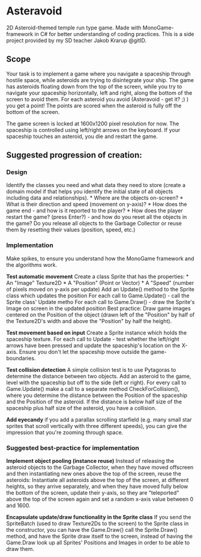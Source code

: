 # **Asteravoid**
2D Asteroid-themed temple run type game. Made with MonoGame-framework in C# for better understanding of coding practices. 
Thís is a side project provided by my SD teacher Jakob Krarup @gitID.

## Scope
Your task is to implement a game where you navigate a spaceship through hostile space, while asteroids are trying to disintegrate your ship.
The game has asteroids floating down from the top of the screen, while you try to navigate your spaceship horizontally, left and right, along the bottom of the screen to avoid them.
For each asteroid you avoid (Asteravoid - get it? ;) ) you get a point!
The points are scored when the asteroid is fully off the bottom of the screen.

The game screen is locked at 1600x1200 pixel resolution for now.
The spaceship is controlled using left/right arrows on the keyboard.
If your spaceship touches an asteroid, you die and restart the game.

## Suggested progression of creation:

### Design
Identify the classes you need and what data they need to store (create a domain model if that helps you identify the initial state of all objects including data and relationships).
	* Where are the objects on-screen?
	* What is their direction and speed (movement on y-axis)?
	* How does the game end - and how is it reported to the player?
	* How does the player restart the game? (press Enter?) - and how do you reset all the objects in the game? Do you release all objects to the Garbage Collector or reuse them by resetting their values (position, speed, etc.)

### Implementation
Make spikes, to ensure you understand how the MonoGame framework and the algorithms work.

**Test automatic movement**
Create a class Sprite that has the properties:
	* An "Image" Texture2D
	* A "Position" (Point or Vector)
	* A "Speed" (number of pixels moved on y-axis per update)
Add an Update() method to the Sprite class which updates the position
For each call to Game.Update() - call the Sprite class' Update metho
For each call to Game.Draw() - draw the Sprite's Image on screen in the updated position
Best practice: Draw game images centered on the Position of the object (drawn left of the "Position" by half of the Texture2D's width and above the "Position" by half the height).

**Test movement based on input**
Create a Sprite instance which holds the spaceship texture.
For each call to Update - test whether the left/right arrows have been pressed and update the spaceship's location on the X-axis. Ensure you don't let the spaceship move outside the game-boundaries.

**Test collision detection**
A simple collision test is to use Pytagoras to determine the distance between two objects.
Add an asteroid to the game, level with the spaceship but off to the side (left or right).
For every call to Game.Update() make a call to a separate method CheckForCollision(), where you determine the distance between the Position of the spaceship and the Position of the asteroid. If the distance is below half size of the spaceship plus half size of the asteroid, you have a collision.

**Add eyecandy**
if you add a parallax scrolling starfield (e.g. many small star sprites that scroll vertically with three different speeds), you can give the impression that you're zooming through space.

### Suggested best-practice for implementation

**Implement object pooling (instance reuse)**
Instead of releasing the asteroid objects to the Garbage Collector, when they have moved offscreen and then instantiating new ones above the top of the screen, reuse the asteroids: Instantiate all asteroids above the top of the screen, at different heights, so they arrive separately, and when they have moved fully below the bottom of the screen, update their y-axis, so they are "teleported" above the top of the screen again and set a random x-axis value between 0 and 1600.

**Encapsulate update/draw functionality in the Sprite class**
If you send the SpriteBatch (used to draw Texture2Ds to the screen) to the Sprite class in the constructor, you can have the Game.Draw() call the Sprite.Draw() method, and have the Sprite draw itself to the screen, instead of having the Game.Draw look up all Sprites' Positions and Images in order to be able to draw them.